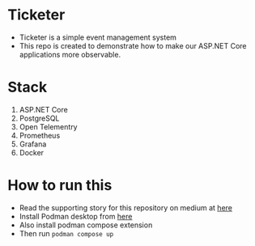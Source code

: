 # Ticketer

- Ticketer is a simple event management system
- This repo is created to demonstrate how to make our ASP.NET Core applications more observable.

# Stack
1) ASP.NET Core
2) PostgreSQL
3) Open Telementry
4) Prometheus
5) Grafana
6) Docker

# How to run this
- Read the supporting story for this repository on medium at [here](https://codezen.medium.com/observability-with-asp-net-core-bcf6761dadf0)
- Install Podman desktop from [here](https://podman-desktop.io)
- Also install podman compose extension
- Then run `podman compose up`
